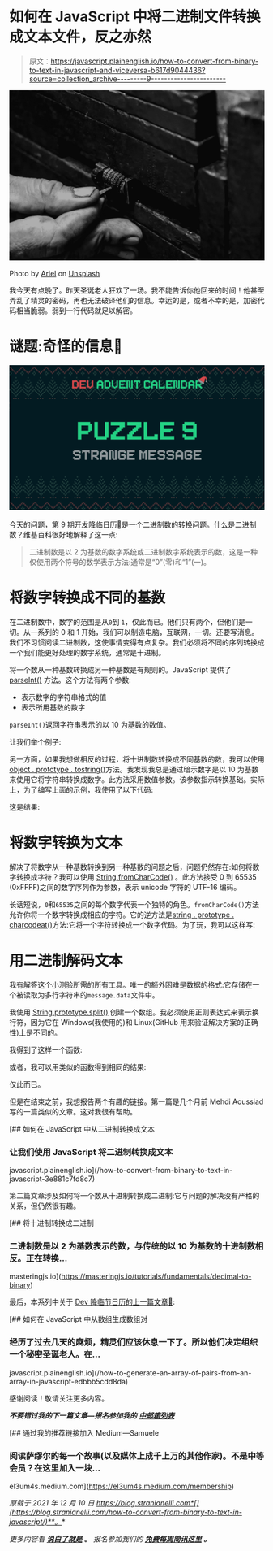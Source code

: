 # 如何在 JavaScript 中将二进制文件转换成文本文件，反之亦然

> 原文：<https://javascript.plainenglish.io/how-to-convert-from-binary-to-text-in-javascript-and-viceversa-b617d9044436?source=collection_archive---------9----------------------->

![](img/04bf1ae1f30678bcd3bc8bd53cfe0305.png)

Photo by [Ariel](https://unsplash.com/@arielbesagar?utm_source=unsplash&utm_medium=referral&utm_content=creditCopyText) on [Unsplash](https://unsplash.com/@arielbesagar?utm_source=unsplash&utm_medium=referral&utm_content=creditCopyText)

我今天有点晚了。昨天圣诞老人狂欢了一场。我不能告诉你他回来的时间！他甚至弄乱了精灵的密码，再也无法破译他们的信息。幸运的是，或者不幸的是，加密代码相当脆弱。弱到一行代码就足以解密。

# 谜题:奇怪的信息📜

![](img/2897befa63d0a5540200401f902f8152.png)

今天的问题，第 9 期[开发降临日历🎅](https://github.com/devadvent/puzzle-9)是一个二进制数的转换问题。什么是二进制数？维基百科很好地解释了这一点:

> 二进制数是以 2 为基数的数字系统或二进制数字系统表示的数，这是一种仅使用两个符号的数学表示方法:通常是“0”(零)和“1”(一)。

# 将数字转换成不同的基数

在二进制数中，数字的范围是从`0`到 `1`，仅此而已。他们只有两个，但他们是一切。从一系列的 0 和 1 开始，我们可以制造电脑，互联网，一切。还要写消息。我们不习惯阅读二进制数，这使事情变得有点复杂。我们必须将不同的序列转换成一个我们能更好处理的数字系统，通常是十进制。

将一个数从一种基数转换成另一种基数是有规则的。JavaScript 提供了 [parseInt()](https://developer.mozilla.org/en-US/docs/Web/JavaScript/Reference/Global_Objects/parseInt) 方法。这个方法有两个参数:

*   表示数字的字符串格式的值
*   表示所用基数的数字

`parseInt()`返回字符串表示的以 10 为基数的数值。

让我们举个例子:

另一方面，如果我想做相反的过程，将十进制数转换成不同基数的数，我可以使用[object . prototype . tostring()](https://developer.mozilla.org/en-US/docs/Web/JavaScript/Reference/Global_Objects/Object/toString)方法。我发现我总是通过暗示数字是以 10 为基数来使用它将字符串转换成数字。此方法采用数值参数。该参数指示转换基础。实际上，为了编写上面的示例，我使用了以下代码:

这是结果:

# 将数字转换为文本

解决了将数字从一种基数转换到另一种基数的问题之后，问题仍然存在:如何将数字转换成字符？我可以使用 [String.fromCharCode()](https://developer.mozilla.org/en-US/docs/Web/JavaScript/Reference/Global_Objects/String/fromCharCode) 。此方法接受 0 到 65535 (0xFFFF)之间的数字序列作为参数，表示 unicode 字符的 UTF-16 编码。

长话短说，`0`和`65535`之间的每个数字代表一个独特的角色。`fromCharCode()`方法允许你将一个数字转换成相应的字符。它的逆方法是[string . prototype . charcodeat()](https://developer.mozilla.org/en-US/docs/Web/JavaScript/Reference/Global_Objects/String/charCodeAt)方法:它将一个字符转换成一个数字代码。为了玩，我可以这样写:

# 用二进制解码文本

我有解答这个小测验所需的所有工具。唯一的额外困难是数据的格式:它存储在一个被读取为多行字符串的`message.data`文件中。

我使用 [String.prototype.split()](https://developer.mozilla.org/en-US/docs/Web/JavaScript/Reference/Global_Objects/String/split) 创建一个数组。我必须使用正则表达式来表示换行符，因为它在 Windows(我使用的)和 Linux(GitHub 用来验证解决方案的正确性)上是不同的。

我得到了这样一个函数:

或者，我可以用类似的函数得到相同的结果:

仅此而已。

但是在结束之前，我想报告两个有趣的链接。第一篇是几个月前 Mehdi Aoussiad 写的一篇类似的文章。这对我很有帮助。

[](/how-to-convert-from-binary-to-text-in-javascript-3e881c7fd8c7) [## 如何在 JavaScript 中从二进制转换成文本

### 让我们使用 JavaScript 将二进制转换成文本

javascript.plainenglish.io](/how-to-convert-from-binary-to-text-in-javascript-3e881c7fd8c7) 

第二篇文章涉及如何将一个数从十进制转换成二进制:它与问题的解决没有严格的关系，但仍然很有趣。

[](https://masteringjs.io/tutorials/fundamentals/decimal-to-binary) [## 将十进制转换成二进制

### 二进制数是以 2 为基数表示的数，与传统的以 10 为基数的十进制数相反。正在转换…

masteringjs.io](https://masteringjs.io/tutorials/fundamentals/decimal-to-binary) 

最后，本系列中关于 [Dev 降临节日历的上一篇文章🎅](https://github.com/devadvent/readme):

[](/how-to-generate-an-array-of-pairs-from-an-array-in-javascript-edbbb5cdd8da) [## 如何在 JavaScript 中从数组生成数组对

### 经历了过去几天的麻烦，精灵们应该休息一下了。所以他们决定组织一个秘密圣诞老人。在…

javascript.plainenglish.io](/how-to-generate-an-array-of-pairs-from-an-array-in-javascript-edbbb5cdd8da) 

感谢阅读！敬请关注更多内容。

***不要错过我的下一篇文章—报名参加我的*** [***中邮箱列表***](https://medium.com/subscribe/@el3um4s)

[](https://el3um4s.medium.com/membership) [## 通过我的推荐链接加入 Medium—Samuele

### 阅读萨缪尔的每一个故事(以及媒体上成千上万的其他作家)。不是中等会员？在这里加入一块…

el3um4s.medium.com](https://el3um4s.medium.com/membership) 

*原载于 2021 年 12 月 10 日 https://blog.stranianelli.com*[](https://blog.stranianelli.com/how-to-convert-from-binary-to-text-in-javascript/)**。**

**更多内容看* [***说白了就是***](http://plainenglish.io/) ***。*** *报名参加我们的* [***免费每周简讯这里***](http://newsletter.plainenglish.io/) ***。****